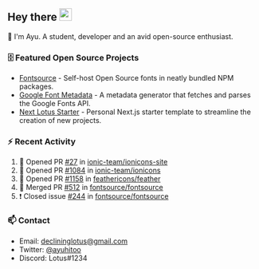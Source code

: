 ## Hey there <img src="https://media.giphy.com/media/hvRJCLFzcasrR4ia7z/giphy.gif" width="25" height="25">

📝 I'm Ayu. A student, developer and an avid open-source enthusiast.

### 🗄 Featured Open Source Projects

- [Fontsource](https://github.com/fontsource/fontsource) - Self-host Open Source fonts in neatly bundled NPM packages.
- [Google Font Metadata](https://github.com/fontsource/google-font-metadata) - A metadata generator that fetches and parses the Google Fonts API.
- [Next Lotus Starter](https://github.com/DecliningLotus/next-lotus-starter) - Personal Next.js starter template to streamline the creation of new projects.

### ⚡ Recent Activity

<!--START_SECTION:activity-->

1. 💪 Opened PR [#27](https://github.com/ionic-team/ionicons-site/pull/27) in [ionic-team/ionicons-site](https://github.com/ionic-team/ionicons-site)
2. 💪 Opened PR [#1084](https://github.com/ionic-team/ionicons/pull/1084) in [ionic-team/ionicons](https://github.com/ionic-team/ionicons)
3. 💪 Opened PR [#1158](https://github.com/feathericons/feather/pull/1158) in [feathericons/feather](https://github.com/feathericons/feather)
4. 🎉 Merged PR [#512](https://github.com/fontsource/fontsource/pull/512) in [fontsource/fontsource](https://github.com/fontsource/fontsource)
5. ❗️ Closed issue [#244](https://github.com/fontsource/fontsource/issues/244) in [fontsource/fontsource](https://github.com/fontsource/fontsource)
<!--END_SECTION:activity-->

### 📫 Contact

- Email: declininglotus@gmail.com
- Twitter: [@ayuhitoo](https://twitter.com/ayuhitoo)
- Discord: Lotus#1234
